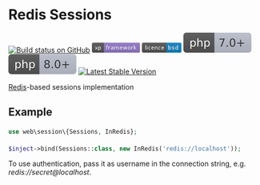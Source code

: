 Redis Sessions
==============

[![Build status on GitHub](https://github.com/xp-forge/redis-sessions/workflows/Tests/badge.svg)](https://github.com/xp-forge/redis-sessions/actions)
[![XP Framework Module](https://raw.githubusercontent.com/xp-framework/web/master/static/xp-framework-badge.png)](https://github.com/xp-framework/core)
[![BSD Licence](https://raw.githubusercontent.com/xp-framework/web/master/static/licence-bsd.png)](https://github.com/xp-framework/core/blob/master/LICENCE.md)
[![Requires PHP 7.0+](https://raw.githubusercontent.com/xp-framework/web/master/static/php-7_0plus.svg)](http://php.net/)
[![Supports PHP 8.0+](https://raw.githubusercontent.com/xp-framework/web/master/static/php-8_0plus.svg)](http://php.net/)
[![Latest Stable Version](https://poser.pugx.org/xp-forge/redis-sessions/version.png)](https://packagist.org/packages/xp-forge/redis-sessions)

[Redis](https://redis.io/)-based sessions implementation

Example
-------

```php
use web\session\{Sessions, InRedis};

$inject->bind(Sessions::class, new InRedis('redis://localhost'));
``` 

To use authentication, pass it as username in the connection string, e.g. *redis://secret@localhost*.